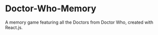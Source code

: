 # Doctor-Who-Memory
A memory game featuring all the Doctors from Doctor Who, created with React.js.

